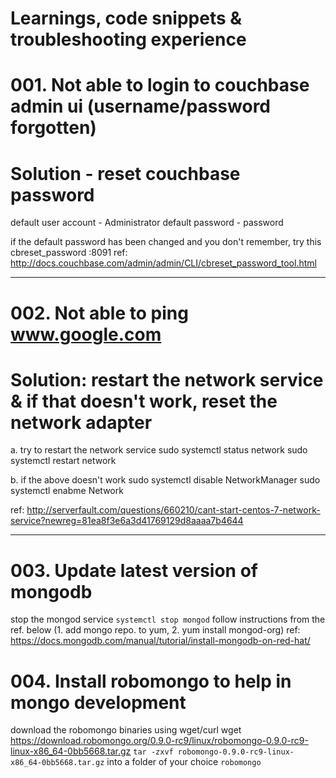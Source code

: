 # Learnings, code snippets & troubleshooting experience

# 001. Not able to login to couchbase admin ui (username/password forgotten)
# Solution - reset couchbase password
default user account  - Administrator
default password      - password

if the default password has been changed and you don't remember, try this
cbreset_password <your ip>:8091
ref: http://docs.couchbase.com/admin/admin/CLI/cbreset_password_tool.html

----
# 002. Not able to ping www.google.com
# Solution: restart the network service & if that doesn't work, reset the network adapter
a. try to restart the network service
sudo systemctl status network
sudo systemctl restart network

b. if the above doesn't work
sudo systemctl disable NetworkManager
sudo systemctl enabme Network

ref: http://serverfault.com/questions/660210/cant-start-centos-7-network-service?newreg=81ea8f3e6a3d41769129d8aaaa7b4644

----
# 003. Update latest version of mongodb
stop the mongod service
`systemctl stop mongod`
follow instructions from the ref. below (1. add mongo repo. to yum, 2. yum install mongod-org)
ref:
https://docs.mongodb.com/manual/tutorial/install-mongodb-on-red-hat/

# 004. Install robomongo to help in mongo development
download the robomongo binaries using wget/curl
wget https://download.robomongo.org/0.9.0-rc9/linux/robomongo-0.9.0-rc9-linux-x86_64-0bb5668.tar.gz
`tar -zxvf robomongo-0.9.0-rc9-linux-x86_64-0bb5668.tar.gz` into a folder of your choice
`robomongo`

